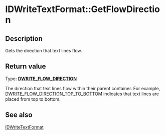 # IDWriteTextFormat::GetFlowDirection

## Description

 Gets the direction that text lines flow.

## Return value

Type: **[DWRITE_FLOW_DIRECTION](https://learn.microsoft.com/windows/win32/api/dwrite/ne-dwrite-dwrite_flow_direction)**

The direction that text lines flow within their parent container. For example, [DWRITE_FLOW_DIRECTION_TOP_TO_BOTTOM](https://learn.microsoft.com/windows/win32/api/dwrite/ne-dwrite-dwrite_flow_direction) indicates that text lines are placed from top to bottom.

## See also

[IDWriteTextFormat](https://learn.microsoft.com/windows/win32/api/dwrite/nn-dwrite-idwritetextformat)